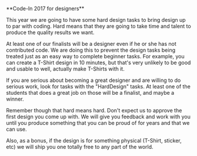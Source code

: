  **Code-In 2017 for designers\*\*

This year we are going to have some hard design tasks to bring design up
to par with coding. Hard means that they are going to take time and
talent to produce the quality results we want.

At least one of our finalists will be a designer even if he or she has
not contributed code. We are doing this to prevent the design tasks
being treated just as an easy way to complete beginner tasks. For
example, you can create a T-Shirt design in 10 minutes, but that\'s very
unlikely to be good and usable to well, actually make T-Shirts with it.

If you are serious about becoming a great designer and are willing to do
serious work, look for tasks with the \"HardDesign\" tasks. At least one
of the students that does a great job on those will be a finalist, and
maybe a winner.

Remember though that hard means hard. Don\'t expect us to approve the
first design you come up with. We will give you feedback and work with
you until you produce something that you can be proud of for years and
that we can use.

Also, as a bonus, if the design is for something physical (T-Shirt,
sticker, etc) we will ship you one totally free to any part of the
world.
